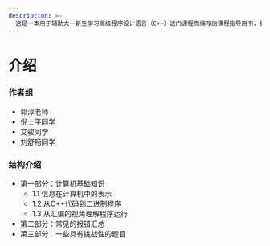 ```yaml
---
description: >-
  这是一本用于辅助大一新生学习高级程序设计语言（C++）这门课程而编写的课程指导用书，我们尽量规避课堂上的内容，而为学生提供实践中常见的一些问题予以解答，同时提供一些我们觉得不错的学习资料供有兴趣的同学引申阅读。
---
```


# 介绍

### 作者组

* 郭淳老师
* 倪士平同学
* 艾骏同学
* 刘舒畅同学

### 结构介绍

* 第一部分：计算机基础知识
  * 1.1 信息在计算机中的表示
  * 1.2 从C++代码到二进制程序
  * 1.3  从汇编的视角理解程序运行
* 第二部分：常见的报错汇总
* 第三部分：一些具有挑战性的题目
